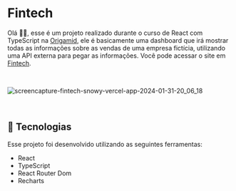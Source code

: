 # Fintech

Olá 👋🏻, esse é um projeto realizado durante o curso de React com TypeScript na [Origamid](https://www.origamid.com/), ele é basicamente uma dashboard que irá mostrar todas as informações sobre as vendas de uma empresa fictícia, utilizando uma API externa para pegar as informações.
Você pode acessar o site em [Fintech](https://fintech-snowy.vercel.app/).

<br>

![screencapture-fintech-snowy-vercel-app-2024-01-31-20_06_18](https://github.com/thiagomarim/fintech/assets/137715251/6b0e6dcd-da2b-48c3-8695-bcf25fcbb829)


<br>

## 🧪 Tecnologias

Esse projeto foi desenvolvido utilizando as seguintes ferramentas:

- React
- TypeScript
- React Router Dom
- Recharts

